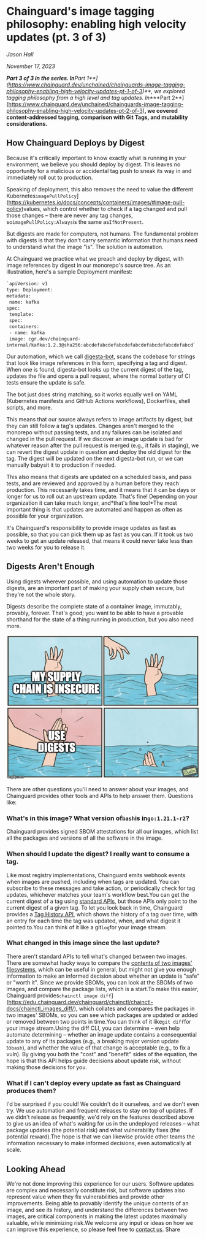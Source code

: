 # Chainguard&#x27;s image tagging philosophy: enabling high velocity updates (pt. 3 of 3)

*Jason Hall*

*November 17, 2023*

***Part 3 of 3 in the series. In****Part 1**](https://www.chainguard.dev/unchained/chainguards-image-tagging-philosophy-enabling-high-velocity-updates-pt-1-of-3)**, we explored tagging philosophy from a high level and tag updates. In****Part 2**](https://www.chainguard.dev/unchained/chainguards-image-tagging-philosophy-enabling-high-velocity-updates-pt-2-of-3)**, we covered content-addressed tagging, comparison with Git Tags, and mutability considerations.**



## **How Chainguard Deploys by Digest**



Because it's critically important to know exactly what is running in your environment, we believe you should deploy by digest. This leaves no opportunity for a malicious or accidental tag push to sneak its way in and immediately roll out to production.



Speaking of deployment, this also removes the need to value the different Kubernetes`imagePullPolicy`](https://kubernetes.io/docs/concepts/containers/images/#image-pull-policy)values, which control whether to check if a tag changed and pull those changes – there are never any tag changes, so`imagePullPolicy:Always`is the same as`IfNotPresent`.



But digests are made for computers, not humans. The fundamental problem with digests is that they don't carry semantic information that humans need to understand what the image "is". The solution is automation.



At Chainguard we practice what we preach and deploy by digest, with image references by digest in our monorepo's source tree. As an illustration, here's a sample Deployment manifest:

```
`apiVersion: v1
type: Deployment:
metadata:
 name: kafka
spec:
 template:
 spec:
 containers:
 - name: kafka
 image: cgr.dev/chainguard-internal/kafka:1.2.3@sha256:abcdefabcdefabcdefabcdefabcdefabcdefabcd`
```

Our automation, which we call [digesta-bot](https://github.com/chainguard-dev/actions/tree/main/digesta-bot), scans the codebase for strings that look like image references in this form, specifying a tag and digest. When one is found, digesta-bot looks up the current digest of the tag, updates the file and opens a pull request, where the normal battery of CI tests ensure the update is safe.



The bot just does string matching, so it works equally well on YAML (Kubernetes manifests and GitHub Actions workflows), Dockerfiles, shell scripts, and more.



This means that our source always refers to image artifacts by digest, but they can still follow a tag's updates. Changes aren't merged to the monorepo without passing tests, and any failures can be isolated and changed in the pull request. If we discover an image update is bad for whatever reason after the pull request is merged (e.g., it fails in staging), we can revert the digest update in question and deploy the old digest for the tag. The digest will be updated on the next digesta-bot run, or we can manually babysit it to production if needed.



This also means that digests are updated on a scheduled basis, and pass tests, and are reviewed and approved by a human before they reach production. This necessarily takes time, and it means that it can be days or longer for us to roll out an upstream update. That's fine! Depending on your organization it can take much longer, and*that's fine too!*The most important thing is that updates are automated and happen as often as possible for your organization.



It's Chainguard's responsibility to provide image updates as fast as possible, so that you can pick them up as fast as you can. If it took us two weeks to get an update released, that means it could never take less than two weeks for you to release it.



## Digests Aren't Enough

Using digests wherever possible, and using automation to update those digests, are an important part of making your supply chain secure, but they're not the whole story.



Digests describe the complete state of a container image, immutably, provably, forever. That's good; you want to be able to have a provable shorthand for the state of a thing running in production, but you also need more.

![Meme showing unhelpful suggestion of simply using digests for software supply chain security that sarcastically critiques the incompleteness of the approach.](../blog-images/tagging_philosophy_part3_img1.jpeg)

There are other questions you'll need to answer about your images, and Chainguard provides other tools and APIs to help answer them. Questions like:

### What's in this image? What version of`bash`is in`go:1.21.1-r2`?

Chainguard provides signed SBOM attestations for all our images, which list all the packages and versions of all the software in the image.

### When should I update the digest? I really want to consume a tag.

Like most registry implementations, Chainguard emits webhook events when images are pushed, including when tags are updated. You can subscribe to these messages and take action, or periodically check for tag updates, whichever matches your team's workflow best.You can get the current digest of a tag using [standard APIs](https://github.com/opencontainers/distribution-spec/blob/main/spec.md#checking-if-content-exists-in-the-registry), but those APIs only point to the current digest of a given tag. To let you look back in time, Chainguard provides a [Tag History API](https://edu.chainguard.dev/chainguard/chainguard-images/using-the-tag-history-api/), which shows the history of a tag over time, with an entry for each time the tag was updated, when, and what digest it pointed to.You can think of it like a git`log`for your image stream.

### What changed in this image since the last update?

There aren't standard APIs to tell what's changed between two images. There are somewhat hacky ways to compare the [contents of two images' filesystems](https://github.com/google/go-containerregistry/blob/main/cmd/crane/recipes.md#diff-filesystem-contents), which can be useful in general, but might not give you enough information to make an informed decision about whether an update is "safe" or "worth it". Since we provide SBOMs, you can look at the SBOMs of two images, and compare the package lists, which is a start.To make this easier, Chainguard provides`chainctl image diff`](https://edu.chainguard.dev/chainguard/chainctl/chainctl-docs/chainctl_images_diff/), which collates and compares the packages in two images' SBOMs, so you can see which packages are updated or added or removed between two points in time.You can think of it like`git diff`for your image stream.Using the diff CLI, you can determine – even help automate determining – whether an image update contains a consequential update to any of its packages (e.g., a breaking major version update to`bash`), and whether the value of that change is acceptable (e.g., to fix a vuln). By giving you both the "cost" and "benefit" sides of the equation, the hope is that this API helps guide decisions about update risk, without making those decisions for you.

### What if I can't deploy every update as fast as Chainguard produces them?

I'd be surprised if you could! We couldn't do it ourselves, and we don't even try. We use automation and frequent releases to stay on top of updates. If we didn't release as frequently, we'd rely on the features described above to give us an idea of what's waiting for us in the undeployed releases – what package updates (the potential risk) and what vulnerability fixes (the potential reward).The hope is that we can likewise provide other teams the information necessary to make informed decisions, even automatically at scale.

## Looking Ahead

We're not done improving this experience for our users. Software updates are complex and necessarily constitute risk, but software updates also represent value when they fix vulnerabilities and provide other improvements. Being able to provably identify the unique contents of an image, and see its history, and understand the differences between two images, are critical components in making the latest updates maximally valuable, while minimizing risk.We welcome any input or ideas on how we can improve this experience, so please feel free to [contact us](https://www.chainguard.dev/contact).
Share